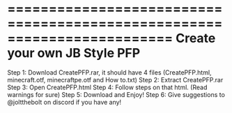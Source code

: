========================================================================
		Create your own JB Style PFP
========================================================================

Step 1: Download CreatePFP.rar, it should have 4 files (CreatePFP.html, minecraft.otf, minecraftpe.otf and How to.txt)
Step 2: Extract CreatePFP.rar
Step 3: Open CreatePFP.html
Step 4: Follow steps on that html. (Read warnings for sure)
Step 5: Download and Enjoy!
Step 6: Give suggestions to @joltthebolt on discord if you have any!
